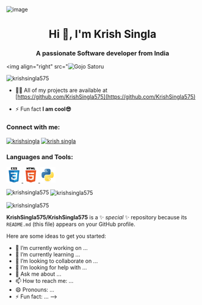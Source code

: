 <img width="736" height="1308" alt="image" src="https://github.com/user-attachments/assets/9c64b2b6-89d2-41a6-a772-4afb4b2f25d7" /><h1 align="center">Hi 👋, I'm Krish Singla</h1>
<h3 align="center">A passionate Software developer from India</h3>

<img align="right" src="<img width="400" height="400" alt="Gojo Satoru" src="https://github.com/user-attachments/assets/a2ba0a8f-0ceb-4b6e-b296-63ae18b1a29f" /></img>
<p align="left"> <img src="https://komarev.com/ghpvc/?username=krishsingla575&label=Profile%20views&color=0e75b6&style=flat" alt="krishsingla575" /> </p>

- 👨‍💻 All of my projects are available at [https://github.com/KrishSingla575](https://github.com/KrishSingla575)

- ⚡ Fun fact **I am cool😎**

<h3 align="left">Connect with me:</h3>
<p align="left">
<a href="https://linkedin.com/in/krishsingla" target="blank"><img align="center" src="https://raw.githubusercontent.com/rahuldkjain/github-profile-readme-generator/master/src/images/icons/Social/linked-in-alt.svg" alt="krishsingla" height="30" width="40" /></a>
<a href="https://www.hackerrank.com/krish singla" target="blank"><img align="center" src="https://raw.githubusercontent.com/rahuldkjain/github-profile-readme-generator/master/src/images/icons/Social/hackerrank.svg" alt="krish singla" height="30" width="40" /></a>
</p>

<h3 align="left">Languages and Tools:</h3>
<p align="left"> <a href="https://www.w3schools.com/css/" target="_blank" rel="noreferrer"> <img src="https://raw.githubusercontent.com/devicons/devicon/master/icons/css3/css3-original-wordmark.svg" alt="css3" width="40" height="40"/> </a> <a href="https://www.w3.org/html/" target="_blank" rel="noreferrer"> <img src="https://raw.githubusercontent.com/devicons/devicon/master/icons/html5/html5-original-wordmark.svg" alt="html5" width="40" height="40"/> </a> <a href="https://www.python.org" target="_blank" rel="noreferrer"> <img src="https://raw.githubusercontent.com/devicons/devicon/master/icons/python/python-original.svg" alt="python" width="40" height="40"/> </a> </p>

<p><img align="left" src="https://github-readme-stats.vercel.app/api/top-langs?username=krishsingla575&show_icons=true&locale=en&layout=compact" alt="krishsingla575" /></p>

<p>&nbsp;<img align="center" src="https://github-readme-stats.vercel.app/api?username=krishsingla575&show_icons=true&locale=en" alt="krishsingla575" /></p>

<p><img align="center" src="https://github-readme-streak-stats.herokuapp.com/?user=krishsingla575&" alt="krishsingla575" /></p>

**KrishSingla575/KrishSingla575** is a ✨ _special_ ✨ repository because its `README.md` (this file) appears on your GitHub profile.

Here are some ideas to get you started:

- 🔭 I’m currently working on ...
- 🌱 I’m currently learning ...
- 👯 I’m looking to collaborate on ...
- 🤔 I’m looking for help with ...
- 💬 Ask me about ...
- 📫 How to reach me: ...
- 😄 Pronouns: ...
- ⚡ Fun fact: ...
-->
